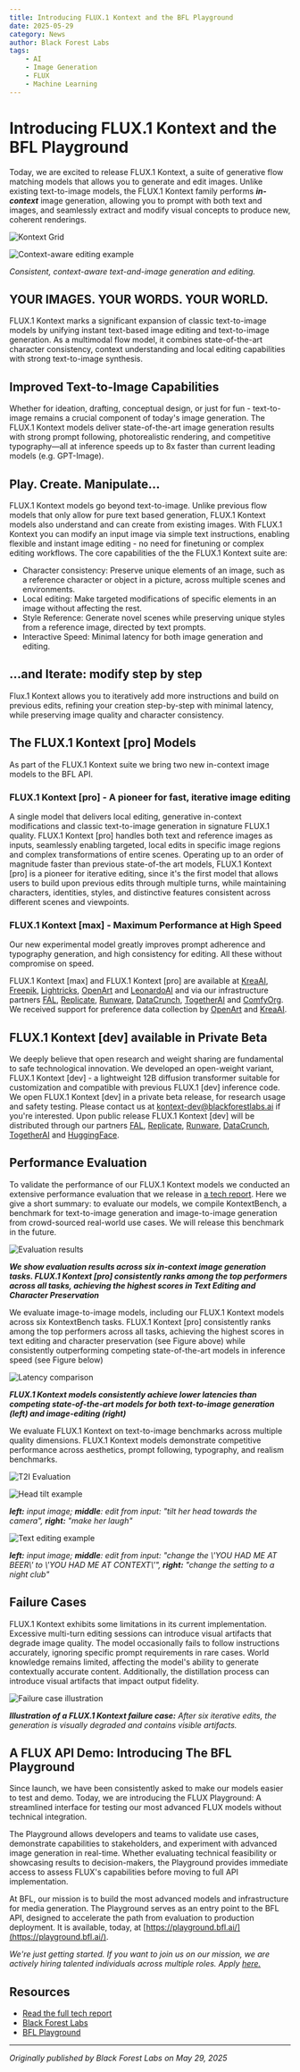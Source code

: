 ```yaml
---
title: Introducing FLUX.1 Kontext and the BFL Playground
date: 2025-05-29
category: News
author: Black Forest Labs
tags:
    - AI
    - Image Generation
    - FLUX
    - Machine Learning
---
```


# Introducing FLUX.1 Kontext and the BFL Playground

Today, we are excited to release FLUX.1 Kontext, a suite of generative flow matching models that allows you to generate and edit images. Unlike existing text-to-image models, the FLUX.1 Kontext family performs **_in-context_** image generation, allowing you to prompt with both text and images, and seamlessly extract and modify visual concepts to produce new, coherent renderings.

![Kontext Grid](https://cdn.sanity.io/images/gsvmb6gz/production/52e38891df903fdee79f6b4ed0fb63f00a43e376-2211x1174.png?rect=0,113,2211,949&w=960&h=412&fit=max&auto=format)

![Context-aware editing example](https://cdn.sanity.io/images/gsvmb6gz/production/877061601ac57191c2327c5ab3378587268c945f-1240x1898.png?fit=max&auto=format)

_Consistent, context-aware text-and-image generation and editing._

## YOUR IMAGES. YOUR WORDS. YOUR WORLD.

FLUX.1 Kontext marks a significant expansion of classic text-to-image models by unifying instant text-based image editing and text-to-image generation. As a multimodal flow model, it combines state-of-the-art character consistency, context understanding and local editing capabilities with strong text-to-image synthesis.

## Improved Text-to-Image Capabilities

Whether for ideation, drafting, conceptual design, or just for fun - text-to-image remains a crucial component of today\'s image generation. The FLUX.1 Kontext models deliver state-of-the-art image generation results with strong prompt following, photorealistic rendering, and competitive typography—all at inference speeds up to 8x faster than current leading models (e.g. GPT-Image).

## Play. Create. Manipulate…

FLUX.1 Kontext models go beyond text-to-image. Unlike previous flow models that only allow for pure text based generation, FLUX.1 Kontext models also understand and can create from existing images. With FLUX.1 Kontext you can modify an input image via simple text instructions, enabling flexible and instant image editing - no need for finetuning or complex editing workflows. The core capabilities of the the FLUX.1 Kontext suite are:

- Character consistency: Preserve unique elements of an image, such as a reference character or object in a picture, across multiple scenes and environments.
- Local editing: Make targeted modifications of specific elements in an image without affecting the rest.
- Style Reference: Generate novel scenes while preserving unique styles from a reference image, directed by text prompts.
- Interactive Speed: Minimal latency for both image generation and editing.

## …and Iterate: modify step by step

Flux.1 Kontext allows you to iteratively add more instructions and build on previous edits, refining your creation step-by-step with minimal latency, while preserving image quality and character consistency.

## The FLUX.1 Kontext [pro] Models

As part of the FLUX.1 Kontext suite we bring two new in-context image models to the BFL API.

### FLUX.1 Kontext [pro] - A pioneer for fast, iterative image editing

A single model that delivers local editing, generative in-context modifications and classic text-to-image generation in signature FLUX.1 quality. FLUX.1 Kontext [pro] handles both text and reference images as inputs, seamlessly enabling targeted, local edits in specific image regions and complex transformations of entire scenes. Operating up to an order of magnitude faster than previous state-of-the art models, FLUX.1 Kontext [pro] is a pioneer for iterative editing, since it\'s the first model that allows users to build upon previous edits through multiple turns, while maintaining characters, identities, styles, and distinctive features consistent across different scenes and viewpoints.

### FLUX.1 Kontext [max] - Maximum Performance at High Speed

Our new experimental model greatly improves prompt adherence and typography generation, and high consistency for editing. All these without compromise on speed.

FLUX.1 Kontext [max] and FLUX.1 Kontext [pro] are available at [KreaAI](https://www.krea.ai/edit), [Freepik](https://www.freepik.com/ai/image-generator), [Lightricks](https://ltx.studio/blog/flux-kontext-in-ltx-studio), [OpenArt](https://openart.ai/create) and [LeonardoAI](https://www.canva.com/design/DAGog-jP6m4/ZvVMXL7cop_zqRc0gHnTMg/view?utm_content=DAGog-jP6m4&utm_campaign=designshare&utm_medium=link2&utm_source=uniquelinks&utlId=h68d63046d6) and via our infrastructure partners [FAL](https://blog.fal.ai/flux-kontext-available-on-fal/), [Replicate](https://replicate.com/blog/flux-kontext), [Runware](https://runware.ai/blog/introducing-flux1-kontext-instruction-based-image-editing-with-ai?utm_source=bfl), [DataCrunch](https://datacrunch.io/flux-kontext), [TogetherAI](https://www.together.ai/models/flux-1-kontext-max) and [ComfyOrg](https://blog.comfy.org/p/flux1-kontext-api-node-in-day-1-workflow). We received support for preference data collection by [OpenArt](https://openart.ai/create) and [KreaAI](https://www.krea.ai/edit).

## FLUX.1 Kontext [dev] available in Private Beta

We deeply believe that open research and weight sharing are fundamental to safe technological innovation. We developed an open-weight variant, FLUX.1 Kontext [dev] - a lightweight 12B diffusion transformer suitable for customization and compatible with previous FLUX.1 [dev] inference code. We open FLUX.1 Kontext [dev] in a private beta release, for research usage and safety testing. Please contact us at [kontext-dev@blackforestlabs.ai](mailto:kontext-dev@blackforestlabs.ai) if you\'re interested. Upon public release FLUX.1 Kontext [dev] will be distributed through our partners [FAL](https://blog.fal.ai/flux-kontext-available-on-fal/), [Replicate](https://replicate.com/blog/flux-kontext), [Runware](https://runware.ai/blog/introducing-flux1-kontext-instruction-based-image-editing-with-ai?utm_source=bfl), [DataCrunch](https://datacrunch.io/flux-kontext), [TogetherAI](https://www.together.ai/models/flux-1-kontext-dev) and [HuggingFace](https://huggingface.co/black-forest-labs).

## Performance Evaluation

To validate the performance of our FLUX.1 Kontext models we conducted an extensive performance evaluation that we release in [a tech report](https://cdn.sanity.io/files/gsvmb6gz/production/880b072208997108f87e5d2729d8a8be481310b5.pdf). Here we give a short summary: to evaluate our models, we compile KontextBench, a benchmark for text-to-image generation and image-to-image generation from crowd-sourced real-world use cases. We will release this benchmark in the future.

![Evaluation results](https://cdn.sanity.io/images/gsvmb6gz/production/14b5fef2009f608b69d226d4fd52fb9de723b8fc-3024x2529.png?fit=max&auto=format)

_**We show evaluation results across six in-context image generation tasks. FLUX.1 Kontext [pro] consistently ranks among the top performers across all tasks, achieving the highest scores in Text Editing and Character Preservation**_

We evaluate image-to-image models, including our FLUX.1 Kontext models across six KontextBench tasks. FLUX.1 Kontext [pro] consistently ranks among the top performers across all tasks, achieving the highest scores in text editing and character preservation (see Figure above) while consistently outperforming competing state-of-the-art models in inference speed (see Figure below)

![Latency comparison](https://cdn.sanity.io/images/gsvmb6gz/production/bd7858229e1efefd71b2235c1c8edb64ebbfffe0-1600x535.png?fit=max&auto=format)

_**FLUX.1 Kontext models consistently achieve lower latencies than competing state-of-the-art models for both text-to-image generation (left) and image-editing (right)**_

We evaluate FLUX.1 Kontext on text-to-image benchmarks across multiple quality dimensions. FLUX.1 Kontext models demonstrate competitive performance across aesthetics, prompt following, typography, and realism benchmarks.

![T2I Evaluation](https://cdn.sanity.io/images/gsvmb6gz/production/f71e7c530401b4cb7dcc75af2cf0967e28655bd4-3026x2769.png?fit=max&auto=format)

![Head tilt example](https://cdn.sanity.io/images/gsvmb6gz/production/55131bdeb6ab53ed0d7173f4aac905ab9407577f-1600x800.jpg?fit=max&auto=format)

_**left:** input image; **middle**: edit from input: "tilt her head towards the camera", **right:** "make her laugh"_

![Text editing example](https://cdn.sanity.io/images/gsvmb6gz/production/edb93beadb3a16904da945a1cc1bb7266f18328b-1600x292.jpg?fit=max&auto=format)

_**left:** input image; **middle**: edit from input: "change the \\\'YOU HAD ME AT BEER\\\' to \\\'YOU HAD ME AT CONTEXT\\\'", **right:** "change the setting to a night club"_

## Failure Cases

FLUX.1 Kontext exhibits some limitations in its current implementation. Excessive multi-turn editing sessions can introduce visual artifacts that degrade image quality. The model occasionally fails to follow instructions accurately, ignoring specific prompt requirements in rare cases. World knowledge remains limited, affecting the model\'s ability to generate contextually accurate content. Additionally, the distillation process can introduce visual artifacts that impact output fidelity.

![Failure case illustration](https://cdn.sanity.io/images/gsvmb6gz/production/2971768ab02f9b860c74791e018be2595e521d1b-1600x534.jpg?fit=max&auto=format)

_**Illustration of a FLUX.1 Kontext failure case:** After six iterative edits, the generation is visually degraded and contains visible artifacts._

## A FLUX API Demo: Introducing The BFL Playground

Since launch, we have been consistently asked to make our models easier to test and demo. Today, we are introducing the FLUX Playground: A streamlined interface for testing our most advanced FLUX models without technical integration.

The Playground allows developers and teams to validate use cases, demonstrate capabilities to stakeholders, and experiment with advanced image generation in real-time. Whether evaluating technical feasibility or showcasing results to decision-makers, the Playground provides immediate access to assess FLUX\'s capabilities before moving to full API implementation.

At BFL, our mission is to build the most advanced models and infrastructure for media generation. The Playground serves as an entry point to the BFL API, designed to accelerate the path from evaluation to production deployment. It is available, today, at [https://playground.bfl.ai/](https://playground.bfl.ai/).

_We\'re just getting started. If you want to join us on our mission, we are actively hiring talented individuals across multiple roles. Apply [here.](https://job-boards.greenhouse.io/blackforestlabs)_

## Resources

- [Read the full tech report](https://cdn.sanity.io/files/gsvmb6gz/production/880b072208997108f87e5d2729d8a8be481310b5.pdf)
- [Black Forest Labs](https://bfl.ai/)
- [BFL Playground](https://playground.bfl.ai/)

---

_Originally published by Black Forest Labs on May 29, 2025_
